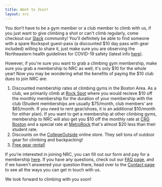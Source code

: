 ```yaml
---
title: Want to Join?
layout: nrc
---
```

You don’t have to be a gym member or a club member to climb with us, if you just want to give climbing a shot or can't climb regularly, come checkout our [Slack](https://join.slack.com/t/nurecclimbing/shared_invite/enQtMjk1MDgxNzE5MjgzLTU1ZGIzZDIyZDM2NTY1YmJmZjQ4NTU3ZWM1NTdjNGVmNmRjN2EzNGY2YjhmODUxMTZhOTJhMjU1NGQ1MjY3ZjM) community! You'll definitely be able to find someone with a spare Rockspot guest-pass (a discounted $10 day pass with gear included) willing to share it, just make sure you are observing the Northeastern health guidelines for COVID-19 safety (latest info [here](https://news.northeastern.edu/coronavirus/reopening/frequently-asked-questions/)).

However, if you're sure you want to grab a climbing gym membership, make sure you grab a membership to NRC as well; it's only $10 for the whole year! Now you may be wondering what the benefits of paying the $10 club dues to join NRC are:

1. Discounted membership rates at climbing gyms in the Boston Area. As a club, we primarily climb at [Rock Spot](http://southboston.rockspotclimbing.com/) where you would recieve $10 off the monthly membership for the duration of your membership with the club (Student memberships are usually $75/month, club members’ are $65/month. If you need to rent gear/shoes, it is an additional $10/month for either plan). If you want to get a membership at other climbing gyms, membership to NRC will also get you $10 off the monthly rate at [CRG Boston](https://centralrockgym.com/boston/) and a special rate at [MetroRock](https://www.metrorock.com/boston) that's almost $20 less than their student rate. 
2. Discounts on the [CollegeOutside](https://www.collegeoutside.com/) online store. They sell tons of outdoor gear for climbing and backpacking!
3. [Free gear rental!](https://northeasternclimbing.github.io/nrc/gear_rental/)

If you’re interested in joining NRC, you can fill out our form and pay for a membership [here](https://docs.google.com/forms/d/e/1FAIpQLSevD7mhc_lSGWIpyQWPArBjbvVORSZJ8m_nFgbJqhbhIQPr9g/viewform?usp=sf_link). If you have any questions, check out our [FAQ page](https://northeasternclimbing.github.io/nrc/faq/), and if we haven't answered your question there, head over to the [Contact page](https://northeasternclimbing.github.io/nrc/contact/) to see all the ways you can get in touch with us.

We look forward to climbing with you soon!
